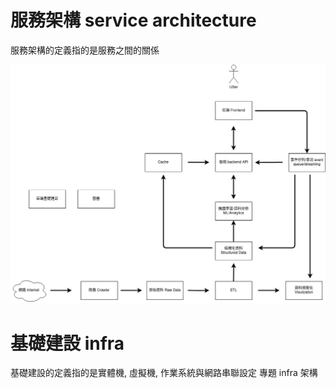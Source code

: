 # 服務架構 service architecture
服務架構的定義指的是服務之間的關係

![image](./service_archv2.png)


# 基礎建設 infra 
基礎建設的定義指的是實體機, 虛擬機, 作業系統與網路串聯設定
專題 infra 架構
